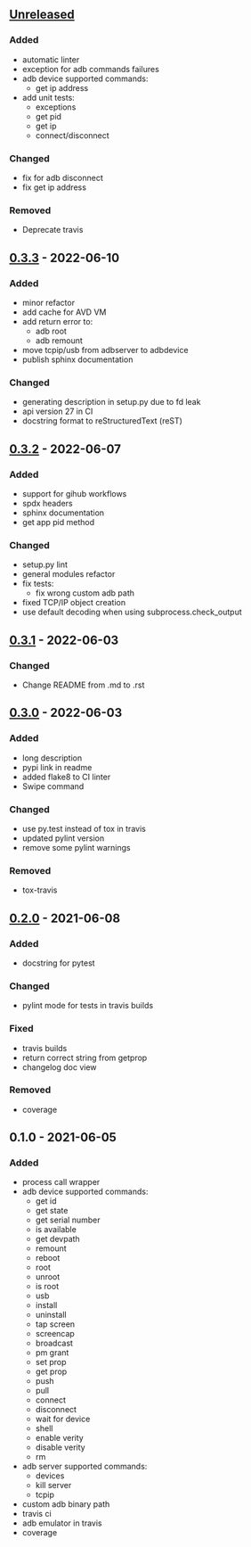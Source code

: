 [Unreleased](https://github.com/michalkielan/simple-adb/compare/0.3.3...HEAD)
-----------------------------------------------------------------------------

### Added
- automatic linter
- exception for adb commands failures
- adb device supported commands:
	- get ip address
- add unit tests:
  - exceptions
  - get pid
  - get ip
  - connect/disconnect

### Changed
- fix for adb disconnect
- fix get ip address

### Removed
- Deprecate travis

[0.3.3](https://github.com/michalkielan/simple-adb/compare/0.3.2...0.3.3) - 2022-06-10
--------------------------------------------------------------------------------------

### Added
- minor refactor
- add cache for AVD VM
- add return error to: 
  - adb root
  - adb remount
- move tcpip/usb from adbserver to adbdevice
- publish sphinx documentation

### Changed
- generating description in setup.py due to fd leak
- api version 27 in CI
- docstring format to reStructuredText (reST)

[0.3.2](https://github.com/michalkielan/simple-adb/compare/0.3.1...0.3.2) - 2022-06-07
--------------------------------------------------------------------------------------

### Added
- support for gihub workflows
- spdx headers
- sphinx documentation
- get app pid method

### Changed
- setup.py lint
- general modules refactor
- fix tests:
  - fix wrong custom adb path
- fixed TCP/IP object creation
- use default decoding when using subprocess.check_output


[0.3.1](https://github.com/michalkielan/simple-adb/compare/0.3.0...0.3.1) - 2022-06-03
--------------------------------------------------------------------------------------

### Changed
- Change README from .md to .rst

[0.3.0](https://github.com/michalkielan/simple-adb/compare/0.2.0...0.3.0) - 2022-06-03
--------------------------------------------------------------------------------------

### Added
- long description
- pypi link in readme
- added flake8 to CI linter
- Swipe command

### Changed
- use py.test instead of tox in travis
- updated pylint version
- remove some pylint warnings

### Removed
- tox-travis

[0.2.0](https://github.com/michalkielan/simple-adb/compare/0.1.0...0.2.0) - 2021-06-08
--------------------------------------------------------------------------------------

### Added
- docstring for pytest

### Changed
- pylint mode for tests in travis builds

### Fixed
- travis builds
- return correct string from getprop
- changelog doc view

### Removed
- coverage

0.1.0 - 2021-06-05
------------------

### Added

- process call wrapper
- adb device supported commands:
	- get id
  - get state
  - get serial number
  - is available
  - get devpath
  - remount
  - reboot
  - root
  - unroot
  - is root
  - usb
  - install
  - uninstall
  - tap screen
  - screencap
  - broadcast
  - pm grant
  - set prop
  - get prop
  - push
  - pull
  - connect
  - disconnect
  - wait for device
  - shell
  - enable verity
  - disable verity
  - rm
- adb server supported commands:
  - devices
  - kill server
  - tcpip
- custom adb binary path
- travis ci
- adb emulator in travis
- coverage
